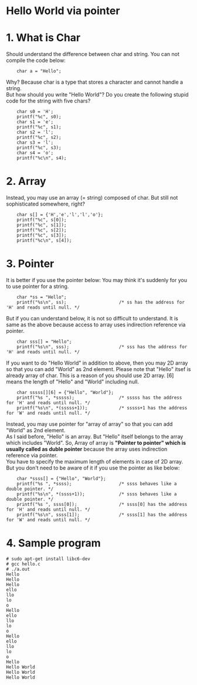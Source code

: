 # Hello World via pointer

# 1. What is Char
Should understand the difference between char and string. You can not compile the code below:
```
    char a = "Hello";
```

Why? Because char is a type that stores a character and cannot handle a string.<br>
But how should you write "Hello World"? Do you create the following stupid code for the string with five chars?
```
    char s0 = 'H';
    printf("%c", s0);
    char s1 = 'e';
    printf("%c", s1);
    char s2 = 'l';
    printf("%c", s2);
    char s3 = 'l';
    printf("%c", s3);
    char s4 = 'o';
    printf("%c\n", s4);
```

# 2. Array
Instead, you may use an array (= string) composed of char. But still not sophisticated somewhere, right? 
```
    char s[] = {'H','e','l','l','o'};
    printf("%c", s[0]);
    printf("%c", s[1]);
    printf("%c", s[2]);
    printf("%c", s[3]);
    printf("%c\n", s[4]);
```

# 3. Pointer
It is better if you use the pointer below:
You may think it's suddenly for you to use pointer for a string.
```
    char *ss = "Hello";
    printf("%s\n", ss);                    /* ss has the address for 'H' and reads until null. */
```
But if you can understand below, it is not so difficult to understand. It is same as the above because access to array uses indirection reference via pointer. 
```
    char sss[] = "Hello";
    printf("%s\n", sss);                   /* sss has the address for 'H' and reads until null. */
```

If you want to do "Hello World" in addition to above, then you may 2D array so that you can add "World" as 2nd element. Please note that "Hello" itsef is already array of char. This is a reason of you should use 2D array. [6] means the length of "Hello" and "World" including null.
```
    char sssss[][6] = {"Hello", "World"};
    printf("%s ", *sssss);                 /* sssss has the address for 'H' and reads until null. */ 
    printf("%s\n", *(sssss+1));            /* sssss+1 has the address for 'W' and reads until null. */ 
```

Instead, you may use pointer for "array of array" so that you can add "World" as 2nd element.<br>
As I said before, "Hello" is an array. But "Hello" itself belongs to the array which includes "World".
So, Array of array is **"Pointer to pointer" which is usually called as duble pointer** because the array uses indirection reference via pointer.<br>
You have to specify the maximum length of elements in case of 2D array. But you don't need to be aware of it if you use the pointer as like below:
```
    char *ssss[] = {"Hello", "World"};
    printf("%s ", *ssss);                  /* ssss behaves like a double pointer. */
    printf("%s\n", *(ssss+1));             /* ssss behaves like a double pointer. */
    printf("%s ", ssss[0]);                /* ssss[0] has the address for 'H' and reads until null. */
    printf("%s\n", ssss[1]);               /* ssss[1] has the address for 'W' and reads until null. */
```

# 4. Sample program

```
# sudo apt-get install libc6-dev
# gcc hello.c
# ./a.out
Hello
Hello
Hello
ello
llo
lo
o
Hello
ello
llo
lo
o
Hello
ello
llo
lo
o
Hello
Hello World
Hello World
Hello World
```
